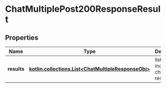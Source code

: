 
# ChatMultiplePost200ResponseResult

## Properties
Name | Type | Description | Notes
------------ | ------------- | ------------- | -------------
**results** | [**kotlin.collections.List&lt;ChatMultipleResponseObj&gt;**](ChatMultipleResponseObj.md) | list of individual chat response |  [optional]



